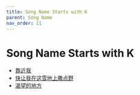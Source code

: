 ```yaml
---
title: Song Name Starts with K
parent: Song Name 
nav_order: 11
---
```


# Song Name Starts with K

- [靠近我](/lyrics/Hei_Bao/kaojinwo)
- [快让我在这雪地上撒点野](/lyrics/Cui_Jian/kuairangwozaizhexuedishangsadianye)
- [渴望的地方](/lyrics/Hei_Bao/kewangdedifang)
